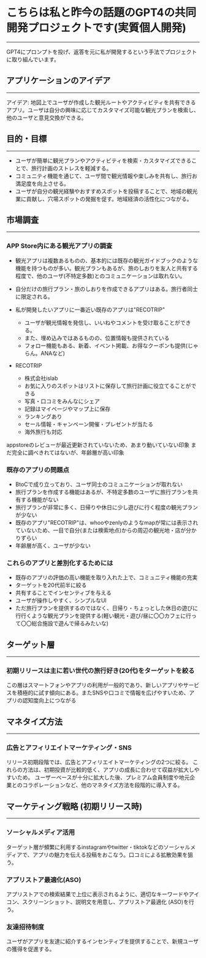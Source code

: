 # こちらは私と昨今の話題のGPT4の共同開発プロジェクトです(実質個人開発)

---
GPT4にプロンプトを投げ、返答を元に私が開発するという手法でプロジェクトに取り組んでいます。

## アプリケーションのアイデア

---
アイデア: 地図上でユーザが作成した観光ルートやアクティビティを共有できるアプリ。ユーザは自分の興味に応じてカスタマイズ可能な観光プランを検索し、他のユーザと意見交換ができる。

## 目的・目標

---

+ ユーザが簡単に観光プランやアクティビティを検索・カスタマイズできることで、旅行計画のストレスを軽減する。
+ コミュニティ機能を通じて、ユーザ間で観光情報や楽しみを共有し、旅行お満足度を向上させる。
+ ユーザが自分の観光経験やおすすめスポットを投稿することで、地域の観光業に貢献し、穴場スポットの発掘を促す。地域経済の活性化につながる。

## 市場調査

---

### APP Store内にある観光アプリの調査

+ 観光アプリは複数あるものの、基本的には既存の観光ガイドブックのような機能を持つものが多い。観光プランもあるが、旅のしおりを友人と共有する程度で、他のユーザ(不特定多数)とのコミュニケーションは取れない。
+ 自分だけの旅行プラン・旅のしおりを作成できるアプリはある。旅行者同士に限定される。
+ 私が開発したいアプリに一番近い既存のアプリは"RECOTRIP"
  + ユーザが観光情報を発信し、いいねやコメントを受け取ることができる。
  + また、埋め込みではあるものの、位置情報も提供されている
  + フォロー機能もある、新着、イベント掲載、お得なクーポンも提供(じゃらん。ANAなど)

+ RECOTRIP
  + 株式会社islab
  + お気に入りのスポットはリストに保存して旅行計画に役立てることができる
  + 写真・口コミをみんなにシェア
  + 記録はマイページやマップ上に保存
  + ランキングあり
  + セール情報・キャンペーン開催・プレゼントが当たる
  + 海外旅行も対応

appstoreのレビューが最近更新されていないため、あまり動いていない印象
まだ完全に調べきれてはないが、年齢層が高い印象

### 既存のアプリの問題点

+ BtoCで成り立っており、ユーザ同士のコミュニケーションが取れない
+ 旅行プランを作成する機能はあるが、不特定多数のユーザに旅行プランを共有する機能がない
+ 旅行プランが非常に多く、日帰りや休日に少し遊びに行く程度の観光プランが少ない
+ 既存のアプリ"RECOTRIP"は、whooやzenlyのようなmapが常には表示されていないため、一目で自分(または検索地点)からの周辺の観光地・店が分かりずらい
+ 年齢層が高く、ユーザが少ない

### これらのアプリと差別化するためには

+ 既存のアプリの評価の高い機能を取り入れた上で、コミュニティ機能の充実
+ ターゲットを20代前半に絞る
+ 共有することでインセンティブを与える
+ ユーザが操作しやすく、シンプルなUI
+ ただ旅行プランを提供するのではなく、日帰り・ちょっとした休日の遊びに行行くような観光プランを提供する(軽い観光・遊び/昼に〇〇カフェに行って〇〇総合施設で遊んで帰るみたいな)

## ターゲット層

---

### 初期リリースは主に若い世代の旅行好き(20代)をターゲットを絞る

この層はスマートフォンやアプリの利用が一般的であり、新しいアプリやサービスを積極的に試す傾向にある。またSNSや口コミで情報を広げやすいため、アプリの認知度向上につながる

## マネタイズ方法

---

### 広告とアフィリエイトマーケティング・SNS

リリース初期段階では、広告とアフィリエイトマーケティングの2つに絞る。
これらの方法は、初期投資が比較的低く、アプリの成長に合わせて収益が拡大しやすいため。
ユーザーベースが十分に拡大した後、プレミアム会員制度や地元企業とのコラボレーションなど、他のマネタイズ方法を段階的に導入する。

## マーケティング戦略 (初期リリース時)

---

### ソーシャルメディア活用

ターゲット層が頻繁に利用するinstagramやtwitter・tiktokなどのソーシャルメディアで、アプリの魅力を伝える投稿をおこなう。口コミによる拡散効果を狙う。

### アプリストア最適化(ASO)

アプリストアでの検索結果で上位に表示されるように、適切なキーワードやアイコン、スクリーンショット、説明文を用意し、アプリストア最適化 (ASO)を行う。

### 友達招待制度

ユーザがアプリを友達に紹介するインセンティブを提供することで、新規ユーザの獲得を促進する。
